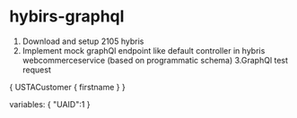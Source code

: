 # hybirs-graphql
1. Download and setup 2105 hybris 
2. Implement mock graphQl endpoint like default controller in hybris webcommerceservice (based on programmatic schema)
3.GraphQl test request

{
  USTACustomer
    {
      firstname
    }
}

variables: 
{
    "UAID":1
}
